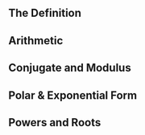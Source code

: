 ## The Definition

## Arithmetic

## Conjugate and Modulus

## Polar & Exponential Form

## Powers and Roots

